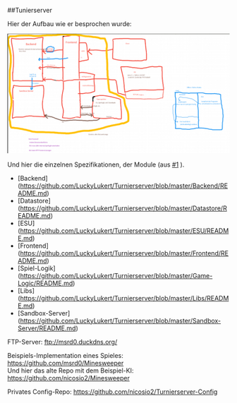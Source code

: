 ##Tunierserver

Hier der Aufbau wie er besprochen wurde:

![Bild](https://github.com/LuckyLukert/Turnierserver/blob/master/turnierserver-grafik.png)

Und hier die einzelnen Spezifikationen, der Module (aus [#1](https://github.com/LuckyLukert/Turnierserver/issues/1) ).

- [Backend] (https://github.com/LuckyLukert/Turnierserver/blob/master/Backend/README.md)
- [Datastore] (https://github.com/LuckyLukert/Turnierserver/blob/master/Datastore/README.md)
- [ESU] (https://github.com/LuckyLukert/Turnierserver/blob/master/ESU/README.md)
- [Frontend] (https://github.com/LuckyLukert/Turnierserver/blob/master/Frontend/README.md)
- [Spiel-Logik] (https://github.com/LuckyLukert/Turnierserver/blob/master/Game-Logic/README.md)
- [Libs] (https://github.com/LuckyLukert/Turnierserver/blob/master/Libs/README.md)
- [Sandbox-Server] (https://github.com/LuckyLukert/Turnierserver/blob/master/Sandbox-Server/README.md)

FTP-Server:
ftp://msrd0.duckdns.org/

Beispiels-Implementation eines Spieles:
https://github.com/msrd0/Minesweeper <br>
Und hier das alte Repo mit dem Beispiel-KI:
https://github.com/nicosio2/Minesweeper

Privates Config-Repo:
https://github.com/nicosio2/Turnierserver-Config
